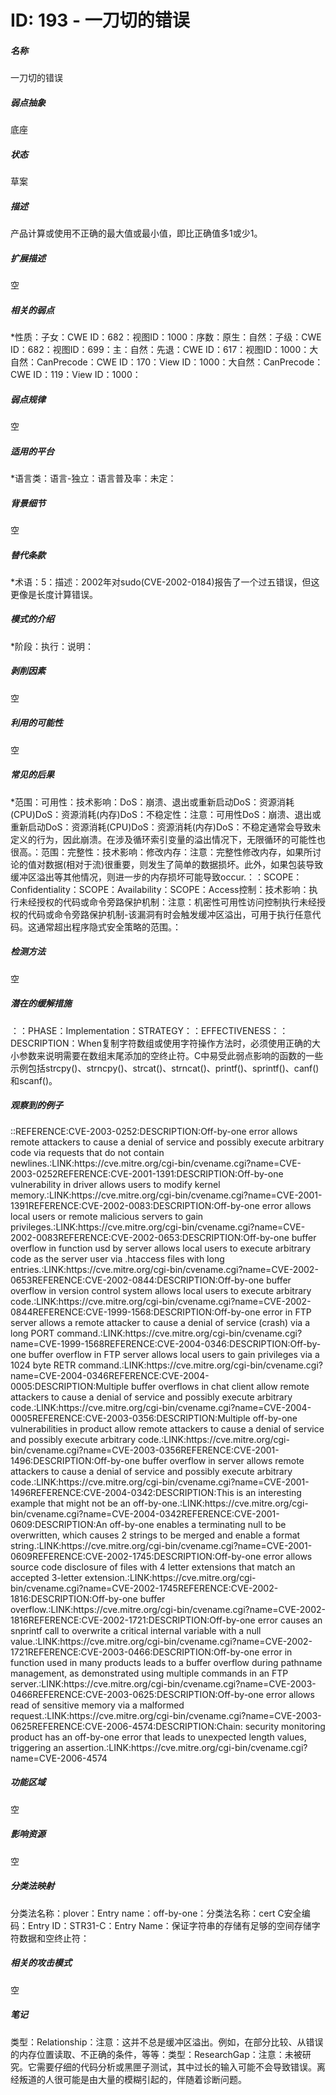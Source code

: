 # ID: 193 - 一刀切的错误
<h5>名称</h5>一刀切的错误
<h5>弱点抽象</h5>底座
<h5>状态</h5>草案
<h5>描述</h5>产品计算或使用不正确的最大值或最小值，即比正确值多1或少1。
<h5>扩展描述</h5>空
<h5>相关的弱点</h5>*性质：子女：CWE ID：682：视图ID：1000：序数：原生：自然：子级：CWE ID：682：视图ID：699：主：自然：先退：CWE ID：617：视图ID：1000：大自然：CanPrecode：CWE ID：170：View ID：1000：大自然：CanPrecode：CWE ID：119：View ID：1000：
<h5>弱点规律</h5>空
<h5>适用的平台</h5>*语言类：语言-独立：语言普及率：未定：
<h5>背景细节</h5>空
<h5>替代条款</h5>*术语：5：描述：2002年对sudo(CVE-2002-0184)报告了一个过五错误，但这更像是长度计算错误。
<h5>模式的介绍</h5>*阶段：执行：说明：
<h5>剥削因素</h5>空
<h5>利用的可能性</h5>空
<h5>常见的后果</h5>*范围：可用性：技术影响：DoS：崩溃、退出或重新启动DoS：资源消耗(CPU)DoS：资源消耗(内存)DoS：不稳定性：注意：可用性DoS：崩溃、退出或重新启动DoS：资源消耗(CPU)DoS：资源消耗(内存)DoS：不稳定通常会导致未定义的行为，因此崩溃。在涉及循环索引变量的溢出情况下，无限循环的可能性也很高。：范围：完整性：技术影响：修改内存：注意：完整性修改内存，如果所讨论的值对数据(相对于流)很重要，则发生了简单的数据损坏。此外，如果包装导致缓冲区溢出等其他情况，则进一步的内存损坏可能导致occur.：：SCOPE：Confidentiality：SCOPE：Availability：SCOPE：Access控制：技术影响：执行未经授权的代码或命令旁路保护机制：注意：机密性可用性访问控制执行未经授权的代码或命令旁路保护机制-该漏洞有时会触发缓冲区溢出，可用于执行任意代码。这通常超出程序隐式安全策略的范围。：
<h5>检测方法</h5>空
<h5>潜在的缓解措施</h5>：：PHASE：Implementation：STRATEGY：：EFFECTIVENESS：：DESCRIPTION：When复制字符数组或使用字符操作方法时，必须使用正确的大小参数来说明需要在数组末尾添加的空终止符。C中易受此弱点影响的函数的一些示例包括strcpy()、strncpy()、strcat()、strncat()、printf()、sprintf()、canf()和scanf()。
<h5>观察到的例子</h5>::REFERENCE:CVE-2003-0252:DESCRIPTION:Off-by-one error allows remote attackers to cause a denial of service and possibly execute arbitrary code via requests that do not contain newlines.:LINK:https://cve.mitre.org/cgi-bin/cvename.cgi?name=CVE-2003-0252REFERENCE:CVE-2001-1391:DESCRIPTION:Off-by-one vulnerability in driver allows users to modify kernel memory.:LINK:https://cve.mitre.org/cgi-bin/cvename.cgi?name=CVE-2001-1391REFERENCE:CVE-2002-0083:DESCRIPTION:Off-by-one error allows local users or remote malicious servers to gain privileges.:LINK:https://cve.mitre.org/cgi-bin/cvename.cgi?name=CVE-2002-0083REFERENCE:CVE-2002-0653:DESCRIPTION:Off-by-one buffer overflow in function usd by server allows local users to execute arbitrary code as the server user via .htaccess files with long entries.:LINK:https://cve.mitre.org/cgi-bin/cvename.cgi?name=CVE-2002-0653REFERENCE:CVE-2002-0844:DESCRIPTION:Off-by-one buffer overflow in version control system allows local users to execute arbitrary code.:LINK:https://cve.mitre.org/cgi-bin/cvename.cgi?name=CVE-2002-0844REFERENCE:CVE-1999-1568:DESCRIPTION:Off-by-one error in FTP server allows a remote attacker to cause a denial of service (crash) via a long PORT command.:LINK:https://cve.mitre.org/cgi-bin/cvename.cgi?name=CVE-1999-1568REFERENCE:CVE-2004-0346:DESCRIPTION:Off-by-one buffer overflow in FTP server allows local users to gain privileges via a 1024 byte RETR command.:LINK:https://cve.mitre.org/cgi-bin/cvename.cgi?name=CVE-2004-0346REFERENCE:CVE-2004-0005:DESCRIPTION:Multiple buffer overflows in chat client allow remote attackers to cause a denial of service and possibly execute arbitrary code.:LINK:https://cve.mitre.org/cgi-bin/cvename.cgi?name=CVE-2004-0005REFERENCE:CVE-2003-0356:DESCRIPTION:Multiple off-by-one vulnerabilities in product allow remote attackers to cause a denial of service and possibly execute arbitrary code.:LINK:https://cve.mitre.org/cgi-bin/cvename.cgi?name=CVE-2003-0356REFERENCE:CVE-2001-1496:DESCRIPTION:Off-by-one buffer overflow in server allows remote attackers to cause a denial of service and possibly execute arbitrary code.:LINK:https://cve.mitre.org/cgi-bin/cvename.cgi?name=CVE-2001-1496REFERENCE:CVE-2004-0342:DESCRIPTION:This is an interesting example that might not be an off-by-one.:LINK:https://cve.mitre.org/cgi-bin/cvename.cgi?name=CVE-2004-0342REFERENCE:CVE-2001-0609:DESCRIPTION:An off-by-one enables a terminating null to be overwritten, which causes 2 strings to be merged and enable a format string.:LINK:https://cve.mitre.org/cgi-bin/cvename.cgi?name=CVE-2001-0609REFERENCE:CVE-2002-1745:DESCRIPTION:Off-by-one error allows source code disclosure of files with 4 letter extensions that match an accepted 3-letter extension.:LINK:https://cve.mitre.org/cgi-bin/cvename.cgi?name=CVE-2002-1745REFERENCE:CVE-2002-1816:DESCRIPTION:Off-by-one buffer overflow.:LINK:https://cve.mitre.org/cgi-bin/cvename.cgi?name=CVE-2002-1816REFERENCE:CVE-2002-1721:DESCRIPTION:Off-by-one error causes an snprintf call to overwrite a critical internal variable with a null value.:LINK:https://cve.mitre.org/cgi-bin/cvename.cgi?name=CVE-2002-1721REFERENCE:CVE-2003-0466:DESCRIPTION:Off-by-one error in function used in many products leads to a buffer overflow during pathname management, as demonstrated using multiple commands in an FTP server.:LINK:https://cve.mitre.org/cgi-bin/cvename.cgi?name=CVE-2003-0466REFERENCE:CVE-2003-0625:DESCRIPTION:Off-by-one error allows read of sensitive memory via a malformed request.:LINK:https://cve.mitre.org/cgi-bin/cvename.cgi?name=CVE-2003-0625REFERENCE:CVE-2006-4574:DESCRIPTION:Chain: security monitoring product has an off-by-one error that leads to unexpected length values, triggering an assertion.:LINK:https://cve.mitre.org/cgi-bin/cvename.cgi?name=CVE-2006-4574
<h5>功能区域</h5>空
<h5>影响资源</h5>空
<h5>分类法映射</h5>分类法名称：plover：Entry name：off-by-one：分类法名称：cert C安全编码：Entry ID：STR31-C：Entry Name：保证字符串的存储有足够的空间存储字符数据和空终止符：
<h5>相关的攻击模式</h5>空
<h5>笔记</h5>类型：Relationship：注意：这并不总是缓冲区溢出。例如，在部分比较、从错误的内存位置读取、不正确的条件，等等：类型：ResearchGap：注意：未被研究。它需要仔细的代码分析或黑匣子测试，其中过长的输入可能不会导致错误。离经叛道的人很可能是由大量的模糊引起的，伴随着诊断问题。

